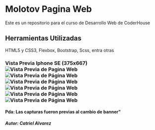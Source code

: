 <h1> Molotov Pagina Web </h1>

<p> Este es un repositorio para el curso de Desarrollo Web de CoderHouse <p>

<h2> Herramientas Utilizadas</h2>

<p> HTML5 y CSS3, Flexbox, Bootstrap, Scss, entra otras <p>

<h3> Vista Previa Iphone SE (375x667)
<div>
<img  src="./img/vistapreviapagina.png" alt="Vista Previa de Pagina Web">
</div>
<div>
<img src="./img/screenshot2.png" alt="Vista Previa de Página Web">
</div>
<div>
<img src="./img/screenshot3.png" alt="Vista Previa de Página Web">
</div>
<div>
<img src="./img/screenshot4.png" alt="Vista Previa de Página Web">
</div>
<div>
<img src="./img/screenshot5.png" alt="Vista Previa de Página Web">
</div>
<div>
<img src="./img/screenshot6.png" alt="Vista Previa de Página Web">
</div>

<h4> Pda: Las capturas fueron previas al cambio de banner" <h4>
<h5> Autor: Catriel Alvarez <h4>


